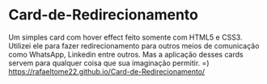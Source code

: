 # Card-de-Redirecionamento
Um simples card com hover effect feito somente com HTML5 e CSS3. Utilizei ele para fazer redirecionamento para outros meios de comunicação como WhatsApp, Linkedin entre outros. Mas a aplicação desses cards servem para qualquer coisa que sua imaginação permitir. =)
 https://rafaeltome22.github.io/Card-de-Redirecionamento/
